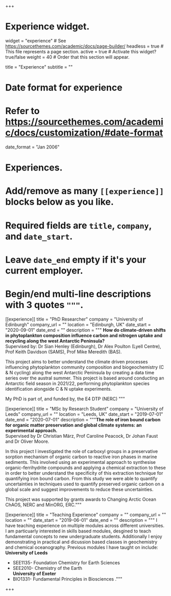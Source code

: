 +++
# Experience widget.
widget = "experience"  # See https://sourcethemes.com/academic/docs/page-builder/
headless = true  # This file represents a page section.
active = true  # Activate this widget? true/false
weight = 40  # Order that this section will appear.

title = "Experience"
subtitle = ""

# Date format for experience
#   Refer to https://sourcethemes.com/academic/docs/customization/#date-format
date_format = "Jan 2006"

# Experiences.
#   Add/remove as many `[[experience]]` blocks below as you like.
#   Required fields are `title`, `company`, and `date_start`.
#   Leave `date_end` empty if it's your current employer.
#   Begin/end multi-line descriptions with 3 quotes `"""`.
[[experience]]
  title = "PhD Researcher"
  company = "University of Edinburgh"
  company_url = ""
  location = "Edinburgh, UK"
  date_start = "2020-09-01"
  date_end = ""
  description = """
 **How do climate-driven shifts in phytoplankton composition influence carbon and nitrogen uptake and recycling along the west Antarctic Peninsula?** <br/>
 Supervised by: Dr Sian Henley (Edinburgh), Dr Alex Poulton (Lyell Centre), Prof Keith Davidson (SAMS), Prof Mike Meredith (BAS). 
  
 This project aims to better understand the climate driven processes influencing phytoplankton community composition and biogeochemistry (C & N cycling) along the west Antarctic Peninsula by creating a data time series over the austral summer. This project is based around conducting an Antarctic field season in 2021/22, performing phytoplankton species identification alongside C & N uptake experiments. 
  
  My PhD is part of, and funded by, the E4 DTP (NERC)
  """

[[experience]]
  title = "MSc by Research Student"
  company = "University of Leeds"
  company_url = ""
  location = "Leeds, UK"
  date_start = "2019-07-01"
  date_end = "2020-07-01"
  description = """**The role of iron bound carbon for organic matter preservation and global climate systems: an experimental approach.** <br/>
  Supervised by Dr Christian März, Prof Caroline Peacock, Dr Johan Faust and Dr Oliver Moore. 
  
  In this project I investigated the role of carboxyl groups in a preservative sorption mechanism of organic carbon to reactive iron phases in marine sediments. This involved using an experimental approach to synthesise organic-ferrihydrite compounds and applying a chemical extraction to these in order to better understand the specificity of this extraction technique for quantifying iron bound carbon. From this study we were able to quantify uncertainties in techniques used to quantify preserved organic carbon on a global scale and suggest improvements to reduce these uncertainties. 
  
This project was supported by grants awards to Changing Arctic Ocean ChAOS, NERC and MinORG, ERC."""

[[experience]]
  title = "Teaching Experience"
  company = ""
  company_url = ""
  location = ""
  date_start = "2019-06-01"
  date_end = ""
  description = """ I have teaching experience on multiple modules across different universities. I am particuarly interested in skills based modules, desgined to teach fundamental concepts to new undergraduate students. Additionally I enjoy demonstrating in practical and dicussion based classes in geochemistry and chemical oceanography. Previous modules I have taught on include: <br/>
**University of Leeds**
  * SEE1135- Foundation Chemistry for Earth Sciences
  * SEE2010- Chemistry of the Earth <br/>
**University of Exeter**
  * BIO1331- Fundamental Principles in Biosciences
  ."""

+++
